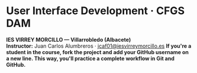 # User Interface Development · CFGS DAM  
**IES VIRREY MORCILLO — Villarrobledo (Albacete)**  
**Instructor:** Juan Carlos Alumbreros · jcaf01@iesvirreymorcillo.es
**If you're a student in the course, fork the project and add your GitHub username on a new line.
This way, you'll practice a complete workflow in Git and GitHub.**